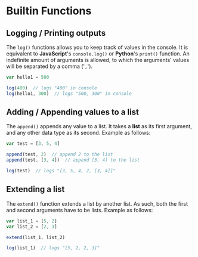 # Builtin Functions
## Logging / Printing outputs
The ``log()`` functions allows you to keep track of values in the console.
It is equivalent to **JavaScript**'s ``console.log()`` or **Python**'s ``print()`` function.
An indefinite amount of arguments is allowed, to which the arguments' values will be separated by a comma ('``,``').
```js
var hello1 = 500

log(400)  // logs "400" in console
log(hello1, 300)  // logs "500, 300" in console
```

## Adding / Appending values to a list
The ``append()`` appends any value to a list.
It takes a **list** as its first argument, and any other data type as its second.
Example as follows:
```js
var test = [3, 5, 4]

append(test, 2)  // append 2 to the list
append(test, [3, 4])  // append [3, 4] to the list

log(test)  // logs "[3, 5, 4, 2, [3, 4]]"
```

## Extending a list
The ``extend()`` function extends a list by another list.
As such, both the first and second arguments have to be lists.
Example as follows:
```js
var list_1 = [5, 2]
var list_2 = [2, 3]

extend(list_1, list_2)

log(list_1)  // logs "[5, 2, 2, 3]"
```